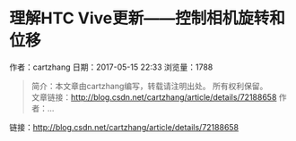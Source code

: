 # 理解HTC Vive更新——控制相机旋转和位移
作者：cartzhang
日期：2017-05-15 22:33
浏览量：1788
> 简介：本文章由cartzhang编写，转载请注明出处。 所有权利保留。  
文章链接：http://blog.csdn.net/cartzhang/article/details/72188658 
作者：...

 链接：http://blog.csdn.net/cartzhang/article/details/72188658
